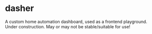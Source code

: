 # dasher
A custom home automation dashboard, used as a frontend playground. Under construction. May or may not be stable/suitable for use!
